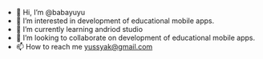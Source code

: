 - 👋 Hi, I’m @babayuyu
- 👀 I’m interested in development of educational mobile apps.
- 🌱 I’m currently learning andriod studio
- 💞️ I’m looking to collaborate on development of educational mobile apps.
- 📫 How to reach me yussyak@gmail.com

<!---
babayuyu/babayuyu is a ✨ special ✨ repository because its `README.md` (this file) appears on your GitHub profile.
You can click the Preview link to take a look at your changes.
--->
